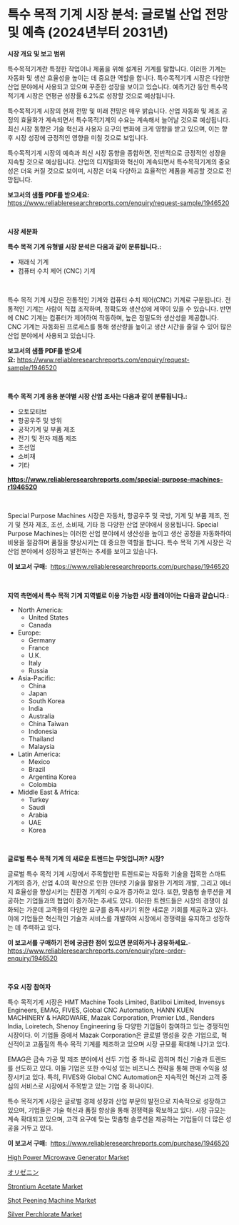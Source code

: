 <p><h1>특수 목적 기계 시장 분석: 글로벌 산업 전망 및 예측 (2024년부터 2031년)</h1></p><p><strong>시장 개요 및 보고 범위</strong></p>
<p><p>특수목적기계란 특정한 작업이나 제품을 위해 설계된 기계를 말합니다. 이러한 기계는 자동화 및 생산 효율성을 높이는 데 중요한 역할을 합니다. 특수목적기계 시장은 다양한 산업 분야에서 사용되고 있으며 꾸준한 성장을 보이고 있습니다. 예측기간 동안 특수목적기계 시장은 연평균 성장률 6.2%로 성장할 것으로 예상됩니다.</p><p>특수목적기계 시장의 현재 전망 및 미래 전망은 매우 밝습니다. 산업 자동화 및 제조 공정의 효율화가 계속되면서 특수목적기계의 수요는 계속해서 늘어날 것으로 예상됩니다. 최신 시장 동향은 기술 혁신과 사용자 요구의 변화에 크게 영향을 받고 있으며, 이는 향후 시장 성장에 긍정적인 영향을 미칠 것으로 보입니다.</p><p>특수목적기계 시장의 예측과 최신 시장 동향을 종합하면, 전반적으로 긍정적인 성장을 지속할 것으로 예상됩니다. 산업의 디지털화와 혁신이 계속되면서 특수목적기계의 중요성은 더욱 커질 것으로 보이며, 시장은 더욱 다양하고 효율적인 제품을 제공할 것으로 전망됩니다.</p></p>
<p><strong>보고서의 샘플 PDF를 받으세요:</strong> <a href="https://www.reliableresearchreports.com/enquiry/request-sample/1946520">https://www.reliableresearchreports.com/enquiry/request-sample/1946520</a></p>
<p>&nbsp;</p>
<p><strong>시장 세분화</strong></p>
<p><strong>특수 목적 기계 유형별 시장 분석은 다음과 같이 분류됩니다.:</strong></p>
<p><ul><li>재래식 기계</li><li>컴퓨터 수치 제어 (CNC) 기계</li></ul></p>
<p>&nbsp;</p>
<p><p>특수 목적 기계 시장은 전통적인 기계와 컴퓨터 수치 제어(CNC) 기계로 구분됩니다. 전통적인 기계는 사람이 직접 조작하며, 정확도와 생산성에 제약이 있을 수 있습니다. 반면에 CNC 기계는 컴퓨터가 제어하여 작동하며, 높은 정밀도와 생산성을 제공합니다. CNC 기계는 자동화된 프로세스를 통해 생산량을 높이고 생산 시간을 줄일 수 있어 많은 산업 분야에서 사용되고 있습니다.</p></p>
<p><strong>보고서의 샘플 PDF를 받으세요:</strong>&nbsp;<a href="https://www.reliableresearchreports.com/enquiry/request-sample/1946520">https://www.reliableresearchreports.com/enquiry/request-sample/1946520</a></p>
<p>&nbsp;</p>
<p><strong> 특수 목적 기계 응용 분야별 시장 산업 조사는 다음과 같이 분류됩니다.:</strong></p>
<p><ul><li>오토모티브</li><li>항공우주 및 방위</li><li>공작기계 및 부품 제조</li><li>전기 및 전자 제품 제조</li><li>조선업</li><li>소비재</li><li>기타</li></ul></p>
<p><strong><a href="https://www.reliableresearchreports.com/special-purpose-machines-r1946520">https://www.reliableresearchreports.com/special-purpose-machines-r1946520</a></strong></p>
<p>&nbsp;</p>
<p><p>Special Purpose Machines 시장은 자동차, 항공우주 및 국방, 기계 및 부품 제조, 전기 및 전자 제조, 조선, 소비재, 기타 등 다양한 산업 분야에서 응용됩니다. Special Purpose Machines는 이러한 산업 분야에서 생산성을 높이고 생산 공정을 자동화하여 비용을 절감하며 품질을 향상시키는 데 중요한 역할을 합니다. 특수 목적 기계 시장은 각 산업 분야에서 성장하고 발전하는 추세를 보이고 있습니다.</p></p>
<p><strong>이 보고서 구매:</strong>&nbsp; <a href="https://www.reliableresearchreports.com/purchase/1946520">https://www.reliableresearchreports.com/purchase/1946520</a></p>
<p>&nbsp;</p>
<p><strong>지역 측면에서 특수 목적 기계 지역별로 이용 가능한 시장 플레이어는 다음과 같습니다.:</strong></p>
<p><ul>
    <li>
        North America:
        <ul>
            <li>United States</li>
            <li>Canada</li>
        </ul>
    </li>
    <li>
        Europe:
        <ul>
            <li>Germany</li>
            <li>France</li>
            <li>U.K.</li>
            <li>Italy</li>
            <li>Russia</li>
        </ul>
    </li>
    <li>
        Asia-Pacific:
        <ul>
            <li>China</li>
            <li>Japan</li>
            <li>South Korea</li>
            <li>India</li>
            <li>Australia</li>
            <li>China Taiwan</li>
            <li>Indonesia</li>
            <li>Thailand</li>
            <li>Malaysia</li>
        </ul>
    </li>
    <li>
        Latin America:
        <ul>
            <li>Mexico</li>
            <li>Brazil</li>
            <li>Argentina Korea</li>
            <li>Colombia</li>
        </ul>
    </li>
    <li>
        Middle East & Africa:
        <ul>
            <li>Turkey</li>
            <li>Saudi</li>
            <li>Arabia</li>
            <li>UAE</li>
            <li>Korea</li>
        </ul>
    </li>
    </ul></p>
<p>&nbsp;</p>
<p><strong>글로벌 특수 목적 기계 의 새로운 트렌드는 무엇입니까? 시장?</strong></p>
<p><p>글로벌 특수 목적 기계 시장에서 주목할만한 트렌드로는 자동화 기술을 접목한 스마트 기계의 증가, 산업 4.0의 확산으로 인한 인터넷 기술을 활용한 기계의 개발, 그리고 에너지 효율성을 향상시키는 친환경 기계의 수요가 증가하고 있다. 또한, 맞춤형 솔루션을 제공하는 기업들과의 협업이 증가하는 추세도 있다. 이러한 트렌드들은 시장의 경쟁이 심화되는 가운데 고객들의 다양한 요구를 충족시키기 위한 새로운 기회를 제공하고 있다. 이에 기업들은 혁신적인 기술과 서비스를 개발하여 시장에서 경쟁력을 유지하고 성장하는 데 주력하고 있다.</p></p>
<p><strong>이 보고서를 구매하기 전에 궁금한 점이 있으면 문의하거나 공유하세요.</strong>- <a href="https://www.reliableresearchreports.com/enquiry/pre-order-enquiry/1946520">https://www.reliableresearchreports.com/enquiry/pre-order-enquiry/1946520</a></p>
<p>&nbsp;</p>
<p><strong>주요 시장 참여자</strong></p>
<p><p>특수 목적기계 시장은 HMT Machine Tools Limited, Batliboi Limited, Invensys Engineers, EMAG, FIVES, Global CNC Automation, HANN KUEN MACHINERY & HARDWARE, Mazak Corporation, Premier Ltd., Renders India, Loiretech, Shenoy Engineering 등 다양한 기업들이 참여하고 있는 경쟁적인 시장이다. 이 기업들 중에서 Mazak Corporation은 글로벌 명성을 갖춘 기업으로, 혁신적이고 고품질의 특수 목적 기계를 제조하고 있으며 시장 규모를 확대해 나가고 있다. </p><p>EMAG은 금속 가공 및 제조 분야에서 선두 기업 중 하나로 꼽히며 최신 기술과 트렌드를 선도하고 있다. 이들 기업은 또한 수익성 있는 비즈니스 전략을 통해 판매 수익을 성장시키고 있다. 특히, FIVES와 Global CNC Automation은 지속적인 혁신과 고객 중심의 서비스로 시장에서 주목받고 있는 기업 중 하나이다.</p><p>특수 목적기계 시장은 글로벌 경제 성장과 산업 부문의 발전으로 지속적으로 성장하고 있으며, 기업들은 기술 혁신과 품질 향상을 통해 경쟁력을 확보하고 있다. 시장 규모는 계속 확대되고 있으며, 고객 요구에 맞는 맞춤형 솔루션을 제공하는 기업들이 더 많은 성공을 거두고 있다.</p></p>
<p><strong>이 보고서 구매:</strong>&nbsp;&nbsp;<a href="https://www.reliableresearchreports.com/purchase/1946520">https://www.reliableresearchreports.com/purchase/1946520</a></p>
<p><p><a href="https://github.com/prosalinda88/Market-Research-Report-List-4/blob/main/high-power-microwave-generator-market.md">High Power Microwave Generator Market</a></p><p><a href="https://github.com/schmahlson/Market-Research-Report-List-1/blob/main/730937730489.md">オリゼニン</a></p><p><a href="https://issuu.com/reportprime-2/docs/strontium-acetate-market-size-2030.pptx">Strontium Acetate Market</a></p><p><a href="https://iodized-pantydraco-05c.notion.site/Shot-Peening-Machine-Market-Focuses-on-Market-Share-Size-and-Projected-Forecast-Till-2031-8ae8f5ebf0eb4967b3dc981ac0976c9b">Shot Peening Machine Market</a></p><p><a href="https://issuu.com/reportprime-2/docs/silver-perchlorate-market-size-2030.pptx">Silver Perchlorate Market</a></p></p>